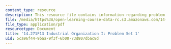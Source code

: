 ```yaml
---
content_type: resource
description: This resource file contains information regarding problem set 1.
file: /media/https%3A/open-learning-course-data-rc.s3.amazonaws.com/14-271-industrial-organization-i-fall-2013/5ca96f449baa9f3f6b0073d807dbac8d_MIT14_271F13_probset1.pdf
file_type: application/pdf
resourcetype: Document
title: '14.271F13 Industrial Organization I: Problem Set 1'
uid: 5ca96f44-9baa-9f3f-6b00-73d807dbac8d
---
```

